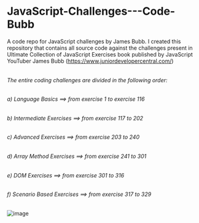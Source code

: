 # JavaScript-Challenges---Code-Bubb
A code repo for JavaScript challenges by James Bubb. 
I created this repository that contains all source code against the challenges present in Ultimate Collection of JavaScript Exercises book published by JavaScript YouTuber James Bubb (https://www.juniordevelopercentral.com/)

######
###### The entire coding challenges are divided in the following order:
###### a) Language Basics ==> from exercise 1 to exercise 116
###### b) Intermediate Exercises ==> from exercise 117 to 202
###### c) Advanced Exercises ==> from exercise 203 to 240
###### d) Array Method Exercises ==> from exercise 241 to 301
###### e) DOM Exercises ==> from exercise 301 to 316
###### f) Scenario Based Exercises ==> from exercise 317 to 329
######

![image](https://github.com/sandeeptanjore/JavaScript-Challenges---Code-Bubb/assets/82674484/a4a4d662-5bf1-4da1-ba3f-76e3869f4537)
